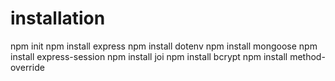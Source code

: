 # installation
npm init
npm install express
npm install dotenv
npm install mongoose
npm install express-session
npm install joi
npm install bcrypt
npm install method-override